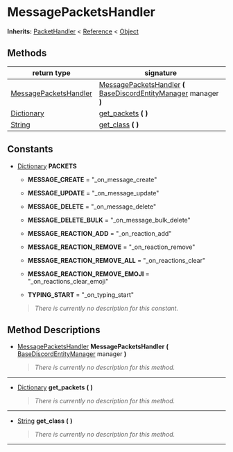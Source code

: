   
# MessagePacketsHandler
  
**Inherits:** [PacketHandler](./class_packethandler.md) < [Reference](https://docs.godotengine.org/en/3.5/classes/class_reference.html) < [Object](https://docs.godotengine.org/en/3.5/classes/class_object.html)  
  
  
## Methods
  
| return type                                                                     | signature                                                                                                                                  |
|---------------------------------------------------------------------------------|--------------------------------------------------------------------------------------------------------------------------------------------|
| [MessagePacketsHandler](./class_messagepacketshandler.md)                       | [MessagePacketsHandler](#method-MessagePacketsHandler) **(** [BaseDiscordEntityManager](./class_basediscordentitymanager.md) manager **)** |
| [Dictionary](https://docs.godotengine.org/en/3.5/classes/class_dictionary.html) | [get\_packets](#method-get-packets) **(**  **)**                                                                                           |
| [String](https://docs.godotengine.org/en/3.5/classes/class_string.html)         | [get\_class](#method-get-class) **(**  **)**                                                                                               |  
  
## Constants
  
- [Dictionary](https://docs.godotengine.org/en/3.5/classes/class_dictionary.html) **PACKETS**  
  
	- **MESSAGE\_CREATE** = "_on_message_create"  

	- **MESSAGE\_UPDATE** = "_on_message_update"  

	- **MESSAGE\_DELETE** = "_on_message_delete"  

	- **MESSAGE\_DELETE\_BULK** = "_on_message_bulk_delete"  

	- **MESSAGE\_REACTION\_ADD** = "_on_reaction_add"  

	- **MESSAGE\_REACTION\_REMOVE** = "_on_reaction_remove"  

	- **MESSAGE\_REACTION\_REMOVE\_ALL** = "_on_reactions_clear"  

	- **MESSAGE\_REACTION\_REMOVE\_EMOJI** = "_on_reactions_clear_emoji"  

	- **TYPING\_START** = "_on_typing_start"  

  
	> *There is currently no description for this constant.*
  
  
## Method Descriptions
  
- <a name="method-MessagePacketsHandler"></a>[MessagePacketsHandler](./class_messagepacketshandler.md) **MessagePacketsHandler** **(** [BaseDiscordEntityManager](./class_basediscordentitymanager.md) manager **)**  
  
	> *There is currently no description for this method.*  
________________

- <a name="method-get-packets"></a>[Dictionary](https://docs.godotengine.org/en/3.5/classes/class_dictionary.html) **get\_packets** **(**  **)**  
  
	> *There is currently no description for this method.*  
________________

- <a name="method-get-class"></a>[String](https://docs.godotengine.org/en/3.5/classes/class_string.html) **get\_class** **(**  **)**  
  
	> *There is currently no description for this method.*  
________________

  
